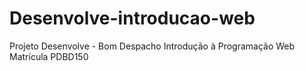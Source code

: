 # Desenvolve-introducao-web
Projeto Desenvolve - Bom Despacho
Introdução à Programação Web
Matrícula PDBD150
